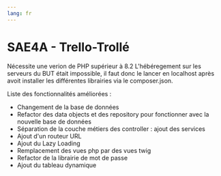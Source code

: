 ```yaml
---
lang: fr
---
```

# SAE4A - Trello-Trollé

Nécessite une verion de PHP supérieur à 8.2
L'hébéregement sur les serveurs du BUT était impossible, il faut donc le lancer en localhost après avoit installer les différentes librairies via le composer.json.

Liste des fonctionnalités améliorées : 
* Changement de la base de données
* Refactor des data objects et des repository pour fonctionner avec la nouvelle base de données
* Séparation de la couche métiers des controller : ajout des services
* Ajout d'un routeur URL
* Ajout du Lazy Loading
* Remplacement des vues php par des vues twig
* Refactor de la librairie de mot de passe
* Ajout du tableau dynamique
